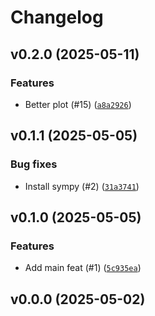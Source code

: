 # Changelog

## v0.2.0 (2025-05-11)

### Features

- Better plot (#15) ([`a8a2926`](https://github.com/34j/jordan-form/commit/a8a292688277327ad0d8a84a405c3840a6375eb1))

## v0.1.1 (2025-05-05)

### Bug fixes

- Install sympy (#2) ([`31a3741`](https://github.com/34j/jordan-form/commit/31a374180a46fc9caa66123db15edbe56f2b1d02))

## v0.1.0 (2025-05-05)

### Features

- Add main feat (#1) ([`5c935ea`](https://github.com/34j/jordan-form/commit/5c935eaf7b97e5406d5c3f109809f9503cda6174))

## v0.0.0 (2025-05-02)
